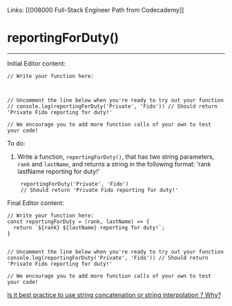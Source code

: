 Links:  [[008000 Full-Stack Engineer Path from Codecademy]]
# reportingForDuty()
---
Initial Editor content:

	// Write your function here:



	// Uncomment the line below when you're ready to try out your function
	// console.log(reportingForDuty('Private', 'Fido')) // Should return 'Private Fido reporting for duty!'

	// We encourage you to add more function calls of your own to test your code!

To do:
1. Write a function, `reportingForDuty()`, that has two string parameters, `rank` and `lastName`, and returns a string in the following format: ‘rank lastName reporting for duty!’
	
		reportingForDuty('Private', 'Fido')  
		// Should return 'Private Fido reporting for duty!'

Final Editor content:

	// Write your function here:
	const reportingForDuty = (rank, lastName) => {
	  return `${rank} ${lastName} reporting for duty!`;
	}


	// Uncomment the line below when you're ready to try out your function
	console.log(reportingForDuty('Private', 'Fido')) // Should return 'Private Fido reporting for duty!'

	// We encourage you to add more function calls of your own to test your code!

[Is it best practice to use string concatenation or string interpolation ? Why?](https://discuss.codecademy.com/t/is-it-best-practice-to-use-string-concatenation-or-string-interpolation-why/365547)